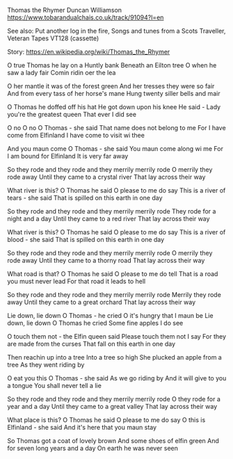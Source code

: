 Thomas the Rhymer
Duncan Williamson
https://www.tobarandualchais.co.uk/track/91094?l=en

See also:
Put another log in the fire, Songs and tunes from a Scots Traveller, Veteran Tapes VT128 (cassette)

Story:
https://en.wikipedia.org/wiki/Thomas_the_Rhymer

O true Thomas he lay on a Huntly bank
Beneath an Eilton tree
O when he saw a lady fair
Comin ridin oer the lea

O her mantle it was of the forest green
And her tresses they were so fair
And from every tass of her horse's mane
Hung twenty siller bells and mair

O Thomas he doffed off his hat
He got down upon his knee
He said - Lady you're the greatest queen
That ever I did see

O no O no O Thomas - she said
That name does not belong to me
For I have come from Elfinland
I have come to visit wi thee

And you maun come O Thomas - she said
You maun come along wi me
For I am bound for Elfinland
It is very far away

So they rode and they rode and they merrily merrily rode
O merrily they rode away
Until they came to a crystal river
That lay across their way

What river is this? O Thomas he said
O please to me do say
This is a river of tears - she said
That is spilled on this earth in one day

So they rode and they rode and they merrily merrily rode
They rode for a night and a day
Until they came to a red river
That lay across their way

What river is this? O Thomas he said
O please to me do say
This is a river of blood - she said
That is spilled on this earth in one day

So they rode and they rode and they merrily merrily rode
O merrily they rode away
Until they came to a thorny road
That lay across their way

What road is that? O Thomas he said
O please to me do tell
That is a road you must never lead
For that road it leads to hell

So they rode and they rode and they merrily merrily rode
Merrily they rode away
Until they came to a great orchard
That lay across their way

Lie down, lie down O Thomas - he cried
O it's hungry that I maun be
Lie down, lie down O Thomas he cried
Some fine apples I do see

O touch them not - the Elfin queen said
Please touch them not I say
For they are made from the curses
That fall on this earth in one day

Then reachin up into a tree
Into a tree so high
She plucked an apple from a tree
As they went riding by

O eat you this O Thomas - she said
As we go riding by
And it will give to you a tongue
You shall never tell a lie

So they rode and they rode and they merrily merrily rode
O they rode for a year and a day
Until they came to a great valley
That lay across their way

What place is this? O Thomas he said
O please to me do say
O this is Elfinland - she said
And it's here that you maun stay

So Thomas got a coat of lovely brown
And some shoes of elfin green
And for seven long years and a day
On earth he was never seen